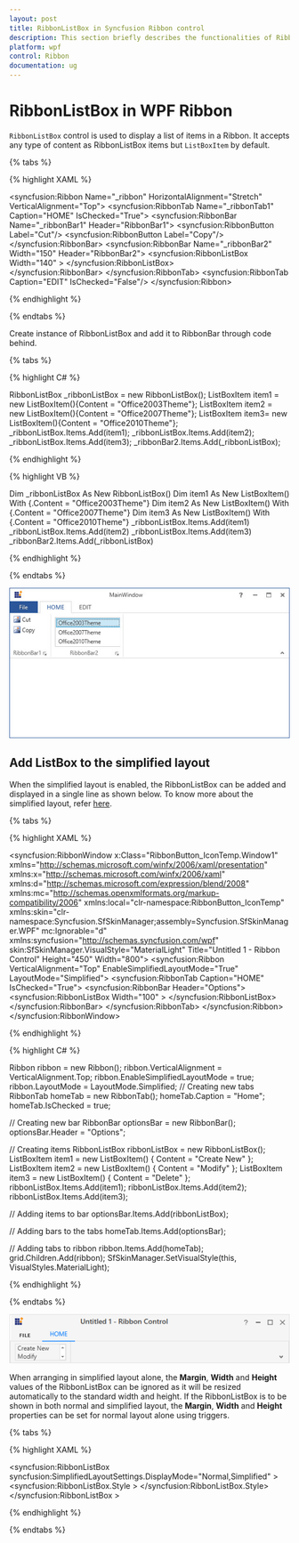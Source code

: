 ```yaml
---
layout: post
title: RibbonListBox in Syncfusion Ribbon control
description: This section briefly describes the functionalities of RibbonListBox in Syncfusion Ribbon control for WPF
platform: wpf
control: Ribbon
documentation: ug
---
```

# RibbonListBox in WPF Ribbon   

`RibbonListBox` control is used to display a list of items in a Ribbon. It accepts any type of content as RibbonListBox items but `ListBoxItem` by default.


{% tabs %}

{% highlight XAML %}

<syncfusion:Ribbon Name="_ribbon" HorizontalAlignment="Stretch" VerticalAlignment="Top">
<syncfusion:RibbonTab Name="_ribbonTab1" Caption="HOME"  IsChecked="True">
<syncfusion:RibbonBar Name="_ribbonBar1" Header="RibbonBar1">
<syncfusion:RibbonButton   Label="Cut"/>
<syncfusion:RibbonButton   Label="Copy"/>
</syncfusion:RibbonBar>
<syncfusion:RibbonBar  Name="_ribbonBar2" Width="150" Header="RibbonBar2">
<syncfusion:RibbonListBox  Width="140" >
<ListBoxItem Content="Office2003Theme"/>
<ListBoxItem Content="Office2007Theme"/>
<ListBoxItem Content="Office2010Theme"/>
</syncfusion:RibbonListBox>                
</syncfusion:RibbonBar>
</syncfusion:RibbonTab>
<syncfusion:RibbonTab Caption="EDIT"  IsChecked="False"/>
</syncfusion:Ribbon>

{% endhighlight %}

{% endtabs %}

Create instance of RibbonListBox and add it to RibbonBar through code behind.

{% tabs %}

{% highlight C# %}

RibbonListBox _ribbonListBox = new RibbonListBox();
ListBoxItem item1 = new ListBoxItem(){Content = "Office2003Theme"};
ListBoxItem item2 = new ListBoxItem(){Content = "Office2007Theme"};
ListBoxItem item3= new ListBoxItem(){Content = "Office2010Theme"};
_ribbonListBox.Items.Add(item1);
_ribbonListBox.Items.Add(item2);
_ribbonListBox.Items.Add(item3);
_ribbonBar2.Items.Add(_ribbonListBox);

{% endhighlight %}

{% highlight VB %}

Dim _ribbonListBox As New RibbonListBox()
Dim item1 As New ListBoxItem() With {.Content = "Office2003Theme"}
Dim item2 As New ListBoxItem() With {.Content = "Office2007Theme"}
Dim item3 As New ListBoxItem() With {.Content = "Office2010Theme"}
_ribbonListBox.Items.Add(item1)
_ribbonListBox.Items.Add(item2)
_ribbonListBox.Items.Add(item3)
_ribbonBar2.Items.Add(_ribbonListBox)

{% endhighlight %}

{% endtabs %}

![Adding ribbon list box](RibbonListBox_images/RibbonListBox_img1.jpg)

## Add ListBox to the simplified layout

When the simplified layout is enabled, the RibbonListBox can be added and displayed in a single line as shown below. To know more about the simplified layout, refer [here](https://help.syncfusion.com/wpf/ribbon/simplifiedlayout).

{% tabs %}

{% highlight XAML %}

<syncfusion:RibbonWindow x:Class="RibbonButton_IconTemp.Window1"
        xmlns="http://schemas.microsoft.com/winfx/2006/xaml/presentation"
        xmlns:x="http://schemas.microsoft.com/winfx/2006/xaml"
        xmlns:d="http://schemas.microsoft.com/expression/blend/2008"
        xmlns:mc="http://schemas.openxmlformats.org/markup-compatibility/2006"
        xmlns:local="clr-namespace:RibbonButton_IconTemp" xmlns:skin="clr-namespace:Syncfusion.SfSkinManager;assembly=Syncfusion.SfSkinManager.WPF"
        mc:Ignorable="d" xmlns:syncfusion="http://schemas.syncfusion.com/wpf"
        skin:SfSkinManager.VisualStyle="MaterialLight"
        Title="Untitled 1 - Ribbon Control" Height="450" Width="800">
    <Grid x:Name="grid">
        <syncfusion:Ribbon VerticalAlignment="Top" EnableSimplifiedLayoutMode="True" LayoutMode="Simplified">
            <syncfusion:RibbonTab Caption="HOME"  IsChecked="True">
                <syncfusion:RibbonBar Header="Options">
                    <syncfusion:RibbonListBox  Width="100" >
                        <ListBoxItem Content="Create New"/>
                        <ListBoxItem Content="Modify"/>
                        <ListBoxItem Content="Delete"/>
                    </syncfusion:RibbonListBox>
                </syncfusion:RibbonBar>
            </syncfusion:RibbonTab>
        </syncfusion:Ribbon>
    </Grid>
</syncfusion:RibbonWindow>

{% endhighlight %}

{% highlight C# %}

Ribbon ribbon = new Ribbon();
ribbon.VerticalAlignment = VerticalAlignment.Top;
ribbon.EnableSimplifiedLayoutMode = true;
ribbon.LayoutMode = LayoutMode.Simplified;
// Creating new tabs
RibbonTab homeTab = new RibbonTab();
homeTab.Caption = "Home";
homeTab.IsChecked = true;

// Creating new bar
RibbonBar optionsBar = new RibbonBar();
optionsBar.Header = "Options";

// Creating items
RibbonListBox ribbonListBox = new RibbonListBox();
ListBoxItem item1 = new ListBoxItem() { Content = "Create New" };
ListBoxItem item2 = new ListBoxItem() { Content = "Modify" };
ListBoxItem item3 = new ListBoxItem() { Content = "Delete" };
ribbonListBox.Items.Add(item1);
ribbonListBox.Items.Add(item2);
ribbonListBox.Items.Add(item3);

// Adding items to bar
optionsBar.Items.Add(ribbonListBox);

// Adding bars to the tabs
homeTab.Items.Add(optionsBar);

// Adding tabs to ribbon
ribbon.Items.Add(homeTab);
grid.Children.Add(ribbon);
SfSkinManager.SetVisualStyle(this, VisualStyles.MaterialLight);

{% endhighlight %}

{% endtabs %}

![RibbonListBox during simplified layout](RibbonListBox_images/RibbonListBox_Simplified.png)

When arranging in simplified layout alone, the **Margin**, **Width** and **Height** values of the RibbonListBox can be ignored as it will be resized automatically to the standard width and height. If the RibbonListBox is to be shown in both normal and simplified layout, the **Margin**, **Width** and **Height** properties can be set for normal layout alone using triggers.

{% tabs %}

{% highlight XAML %}

<syncfusion:RibbonListBox syncfusion:SimplifiedLayoutSettings.DisplayMode="Normal,Simplified" >
    <ListBoxItem Content="Item 1"/>
    <ListBoxItem Content="Item 2"/>
    <syncfusion:RibbonListBox.Style >
        <Style TargetType="syncfusion:RibbonListBox" BasedOn="{StaticResource SyncfusionRibbonListBoxStyle}">
            <Style.Triggers>
                <Trigger Property="syncfusion:SimplifiedLayoutSettings.LayoutMode" Value="Normal">
                    <Setter Property="Height" Value="48"/>
                    <Setter Property="Width" Value="48"/>
                    <Setter Property="Margin" Value="2"/>
                </Trigger>
            </Style.Triggers>
        </Style>
    </syncfusion:RibbonListBox.Style>
</syncfusion:RibbonListBox > 

{% endhighlight %}

{% endtabs %}

